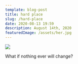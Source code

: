 ```yaml
---
template: blog-post
title: hard place
slug: /hard-place
date: 2020-08-13 19:59
description: August 14th, 2020
featuredImage: /assets/her.jpg
---
```

![](/assets/hardplace.jpg)

What if nothing ever will change?